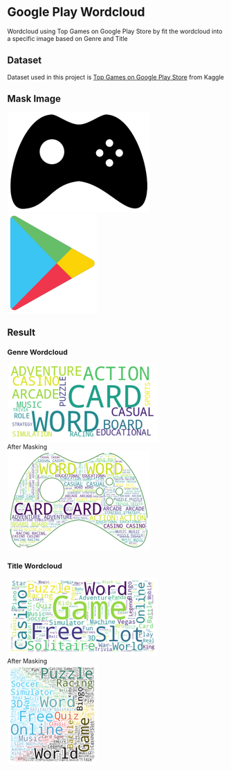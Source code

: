 # Google Play Wordcloud 
 Wordcloud using Top Games on Google Play Store by fit the wordcloud into a specific image based on Genre and Title
 ## Dataset
 Dataset used in this project is [Top Games on Google Play Store](https://www.kaggle.com/dhruvildave/top-play-store-games) from Kaggle
 ## Mask Image
 ![Genre Mask](result/game_mask.png)
 ![Title Mask](result/game_color3.png)
 ## Result
 ### Genre Wordcloud
 ![Genre Wordcloud](result/genre_wordcloud.png) <br>
 After Masking <br>
 ![Genre Wordcloud Masked](result/genre_wordcloud_masked.png) <br>
 ### Title Wordcloud
 ![Title Wordcloud](result/title_wordcloud.png) <br>
 After Masking <br>
 ![Title Wordcloud Masked](result/title_wordcloud_masked.png) <br>
